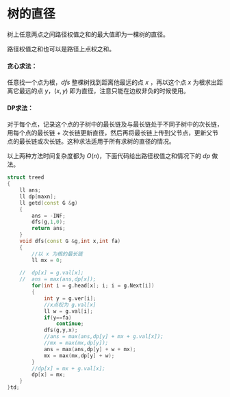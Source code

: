 # 树的直径

树上任意两点之间路径权值之和的最大值即为一棵树的直径。

路径权值之和也可以是路径上点权之和。

#### 贪心求法：

任意找一个点为根，$dfs$ 整棵树找到距离他最远的点 $x$ ，再以这个点 $x$ 为根求出距离它最远的点 $y$，$(x,y)$ 即为直径，注意只能在边权非负的时候使用。

#### DP求法：

对于每个点，记录这个点的子树中的最长链及与最长链处于不同子树中的次长链，用每个点的最长链 + 次长链更新直径，然后再将最长链上传到父节点，更新父节点的最长链或次长链。这种求法适用于所有求树的直径的情况。

以上两种方法时间复杂度都为 $O(n)$，下面代码给出路径权值之和情况下的 $dp$ 做法。

```c++
struct treed
{
	ll ans;
	ll dp[maxn];
	ll getd(const G &g)
	{
		ans = -INF;
		dfs(g,1,0);
		return ans;
	}
	void dfs(const G &g,int x,int fa)
	{
		//以 x 为根的最长链
        ll mx = 0;
		
	//	dp[x] = g.val[x];
	//	ans = max(ans,dp[x]);
		for(int i = g.head[x]; i; i = g.Next[i])
		{
			int y = g.ver[i];
            //x点权为 g.val[x]
			ll w = g.val[i];
			if(y==fa)
				continue;
			dfs(g,y,x);
            //ans = max(ans,dp[y] + mx + g.val[x]);
			//mx = max(mx,dp[y]);
			ans = max(ans,dp[y] + w + mx);
			mx = max(mx,dp[y] + w);
		}
        //dp[x] = mx + g.val[x];
		dp[x] = mx;
	}
}td;
```

